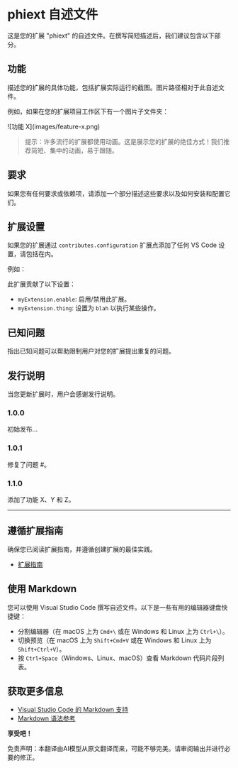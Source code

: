 # phiext 自述文件

这是您的扩展 "phiext" 的自述文件。在撰写简短描述后，我们建议包含以下部分。

## 功能

描述您的扩展的具体功能，包括扩展实际运行的截图。图片路径相对于此自述文件。

例如，如果在您的扩展项目工作区下有一个图片子文件夹：

\!\[功能 X\]\(images/feature-x.png\)

> 提示：许多流行的扩展都使用动画。这是展示您的扩展的绝佳方式！我们推荐简短、集中的动画，易于跟随。

## 要求

如果您有任何要求或依赖项，请添加一个部分描述这些要求以及如何安装和配置它们。

## 扩展设置

如果您的扩展通过 `contributes.configuration` 扩展点添加了任何 VS Code 设置，请包括在内。

例如：

此扩展贡献了以下设置：

* `myExtension.enable`: 启用/禁用此扩展。
* `myExtension.thing`: 设置为 `blah` 以执行某些操作。

## 已知问题

指出已知问题可以帮助限制用户对您的扩展提出重复的问题。

## 发行说明

当您更新扩展时，用户会感谢发行说明。

### 1.0.0

初始发布...

### 1.0.1

修复了问题 #。

### 1.1.0

添加了功能 X、Y 和 Z。

---

## 遵循扩展指南

确保您已阅读扩展指南，并遵循创建扩展的最佳实践。

* [扩展指南](https://code.visualstudio.com/api/references/extension-guidelines)

## 使用 Markdown

您可以使用 Visual Studio Code 撰写自述文件。以下是一些有用的编辑器键盘快捷键：

* 分割编辑器（在 macOS 上为 `Cmd+\` 或在 Windows 和 Linux 上为 `Ctrl+\`）。
* 切换预览（在 macOS 上为 `Shift+Cmd+V` 或在 Windows 和 Linux 上为 `Shift+Ctrl+V`）。
* 按 `Ctrl+Space`（Windows、Linux、macOS）查看 Markdown 代码片段列表。

## 获取更多信息

* [Visual Studio Code 的 Markdown 支持](http://code.visualstudio.com/docs/languages/markdown)
* [Markdown 语法参考](https://help.github.com/articles/markdown-basics/)

**享受吧！**

免责声明：本翻译由AI模型从原文翻译而来，可能不够完美。请审阅输出并进行必要的修正。